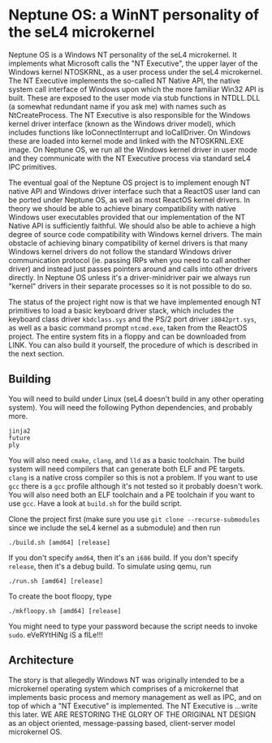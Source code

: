 # Neptune OS: a WinNT personality of the seL4 microkernel

Neptune OS is a Windows NT personality of the seL4 microkernel. It implements what
Microsoft calls the "NT Executive", the upper layer of the Windows kernel NTOSKRNL,
as a user process under the seL4 microkernel. The NT Executive implements the so-called
NT Native API, the native system call interface of Windows upon which the more familiar
Win32 API is built. These are exposed to the user mode via stub functions in NTDLL.DLL
(a somewhat redundant name if you ask me) with names such as NtCreateProcess. The NT
Executive is also responsible for the Windows kernel driver interface (known as the
Windows driver model), which includes functions like IoConnectInterrupt and IoCallDriver.
On Windows these are loaded into kernel mode and linked with the NTOSKRNL.EXE image.
On Neptune OS, we run all the Windows kernel driver in user mode and they communicate
with the NT Executive process via standard seL4 IPC primitives.

The eventual goal of the Neptune OS project is to implement enough NT native API and
Windows driver interface such that a ReactOS user land can be ported under Neptune OS,
as well as most ReactOS kernel drivers. In theory we should be able to achieve binary
compatibility with native Windows user executables provided that our implementation
of the NT Native API is sufficiently faithful. We should also be able to achieve a
high degree of source code compatibility with Windows kernel drivers. The main obstacle
of achieving binary compatibility of kernel drivers is that many Windows kernel drivers
do not follow the standard Windows driver communication protocol (ie. passing IRPs
when you need to call another driver) and instead just passes pointers around and
calls into other drivers directly. In Neptune OS unless it's a driver-minidriver pair
we always run "kernel" drivers in their separate processes so it is not possible to
do so.

The status of the project right now is that we have implemented enough NT primitives
to load a basic keyboard driver stack, which includes the keyboard class driver
`kbdclass.sys` and the PS/2 port driver `i8042prt.sys`, as well as a basic command
prompt `ntcmd.exe`, taken from the ReactOS project. The entire system fits in a
floppy and can be downloaded from LINK. You can also build it yourself, the procedure
of which is described in the next section.

## Building

You will need to build under Linux (seL4 doesn't build in any other operating system).
You will need the following Python dependencies, and probably more.
```
jinja2
future
ply
```
You will also need `cmake`, `clang`, and `lld` as a basic toolchain. The build
system will need compilers that can generate both ELF and PE targets. `clang` is a
native cross compiler so this is not a problem. If you want to use `gcc` there is
a `gcc` profile although it's not tested so it probably doesn't work. You will also
need both an ELF toolchain and a PE toolchain if you want to use `gcc`. Have a look
at `build.sh` for the build script.

Clone the project first (make sure you use `git clone --recurse-submodules` since
we include the seL4 kernel as a submodule) and then run
```
./build.sh [amd64] [release]
```
If you don't specify `amd64`, then it's an `i686` build. If you don't specify
`release`, then it's a debug build. To simulate using qemu, run
```
./run.sh [amd64] [release]
```
To create the boot floopy, type
```
./mkfloopy.sh [amd64] [release]
```
You might need to type your password because the script needs to invoke `sudo`.
eVeRYtHiNg iS a fILe!!!

## Architecture

The story is that allegedly Windows NT was originally intended to be a microkernel
operating system which comprises of a microkernel that implements basic process and
memory management as well as IPC, and on top of which a "NT Executive" is implemented.
The NT Executive is
...write this later. WE ARE RESTORING THE GLORY OF THE ORIGINAL NT DESIGN as an
object oriented, message-passing based, client-server model microkernel OS.
